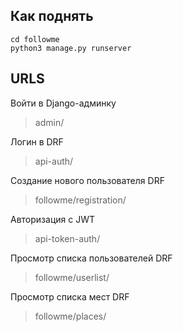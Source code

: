 Как поднять
-------------------------
    cd followme  
    python3 manage.py runserver

URLS
-------------------------
Войти в Django-админку  
>admin/  

Логин в DRF  
>api-auth/  

Создание нового пользователя DRF
>followme/registration/

Авторизация с JWT
>api-token-auth/ 

Просмотр списка пользователей DRF
>followme/userlist/

Просмотр списка мест DRF
>followme/places/
